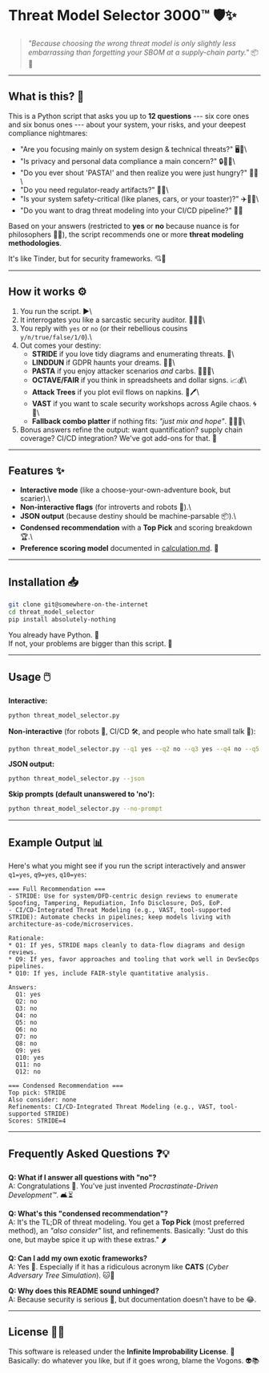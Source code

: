 # Threat Model Selector 3000™ 🛡️✨

> *"Because choosing the wrong threat model is only slightly less\
> embarrassing than forgetting your SBOM at a supply-chain party."* 📦🥳

------------------------------------------------------------------------

## What is this? 🤔

This is a Python script that asks you up to **12 questions** --- six
core ones and six bonus ones --- about your system, your risks, and your
deepest compliance nightmares:

-   "Are you focusing mainly on system design & technical threats?"
    🖥️🔧\
-   "Is privacy and personal data compliance a main concern?" 🔒🧑‍⚖️\
-   "Do you ever shout 'PASTA!' and then realize you were just hungry?"
    🍝😱\
-   "Do you need regulator-ready artifacts?" 📑🧐\
-   "Is your system safety-critical (like planes, cars, or your
    toaster)?" ✈️🚗🍞\
-   "Do you want to drag threat modeling into your CI/CD pipeline?" 🤖🔄

Based on your answers (restricted to **yes** or **no** because nuance is
for philosophers 🧘‍♂️), the script recommends one or more **threat
modeling methodologies**.

It's like Tinder, but for security frameworks. 💘🔐

------------------------------------------------------------------------

## How it works ⚙️

1.  You run the script. ▶️\
2.  It interrogates you like a sarcastic security auditor. 🕵️‍♀️😏\
3.  You reply with `yes` or `no` (or their rebellious cousins
    `y/n/true/false/1/0`).\
4.  Out comes your destiny:
    -   **STRIDE** if you love tidy diagrams and enumerating threats.
        📝\
    -   **LINDDUN** if GDPR haunts your dreams. 👻📜\
    -   **PASTA** if you enjoy attacker scenarios *and* carbs. 🍝👨‍🍳\
    -   **OCTAVE/FAIR** if you think in spreadsheets and dollar signs.
        📈💰\
    -   **Attack Trees** if you plot evil flows on napkins. 🌳🖊️\
    -   **VAST** if you want to scale security workshops across Agile
        chaos. 🌀🐇\
    -   **Fallback combo platter** if nothing fits: *"just mix and
        hope"*. 🤷‍♂️✨\
5.  Bonus answers refine the output: want quantification? supply chain
    coverage? CI/CD integration? We've got add-ons for that. 🎁

------------------------------------------------------------------------

## Features ✨

-   **Interactive mode** (like a choose-your-own-adventure book, but
    scarier).\
-   **Non-interactive flags** (for introverts and robots 🤖).\
-   **JSON output** (because destiny should be machine-parsable 📦).\
-   **Condensed recommendation** with a **Top Pick** and scoring
    breakdown 🏆.\
-   **Preference scoring model** documented in
    [calculation.md](calculation.md). 🧮

------------------------------------------------------------------------

## Installation 📥

``` bash
git clone git@somewhere-on-the-internet
cd threat_model_selector
pip install absolutely-nothing
```

You already have Python. 🐍\
If not, your problems are bigger than this script. 🤨

------------------------------------------------------------------------

## Usage 🖱️

**Interactive:**

``` bash
python threat_model_selector.py
```

**Non-interactive** (for robots 🤖, CI/CD 🛠️, and people who hate small
talk 🙈):

``` bash
python threat_model_selector.py --q1 yes --q2 no --q3 yes --q4 no --q5 no --q6 yes --q9 yes
```

**JSON output:**

``` bash
python threat_model_selector.py --json
```

**Skip prompts (default unanswered to 'no'):**

``` bash
python threat_model_selector.py --no-prompt
```

------------------------------------------------------------------------

## Example Output 📊

Here's what you might see if you run the script interactively and answer
`q1=yes`, `q9=yes`, `q10=yes`:

``` text
=== Full Recommendation ===
- STRIDE: Use for system/DFD-centric design reviews to enumerate Spoofing, Tampering, Repudiation, Info Disclosure, DoS, EoP.
- CI/CD-Integrated Threat Modeling (e.g., VAST, tool-supported STRIDE): Automate checks in pipelines; keep models living with architecture-as-code/microservices.

Rationale:
* Q1: If yes, STRIDE maps cleanly to data-flow diagrams and design reviews.
* Q9: If yes, favor approaches and tooling that work well in DevSecOps pipelines.
* Q10: If yes, include FAIR-style quantitative analysis.

Answers:
  Q1: yes
  Q2: no
  Q3: no
  Q4: no
  Q5: no
  Q6: no
  Q7: no
  Q8: no
  Q9: yes
  Q10: yes
  Q11: no
  Q12: no

=== Condensed Recommendation ===
Top pick: STRIDE
Also consider: none
Refinements: CI/CD-Integrated Threat Modeling (e.g., VAST, tool-supported STRIDE)
Scores: STRIDE=4
```

------------------------------------------------------------------------

## Frequently Asked Questions ❓💡

**Q: What if I answer all questions with "no"?**\
A: Congratulations 🎉. You've just invented *Procrastinate-Driven
Development™*. 🛋️⏳

**Q: What's this "condensed recommendation"?**\
A: It's the TL;DR of threat modeling. You get a **Top Pick** (most
preferred method), an *"also consider"* list, and refinements.
Basically: "Just do this one, but maybe spice it up with these extras."
🌶️

**Q: Can I add my own exotic frameworks?**\
A: Yes 🙌. Especially if it has a ridiculous acronym like **CATS**
(*Cyber Adversary Tree Simulation*). 🐱🌳

**Q: Why does this README sound unhinged?**\
A: Because security is serious 🔐, but documentation doesn't have to be
😂.

------------------------------------------------------------------------

## License 📜🚀

This software is released under the **Infinite Improbability License**.
🌌\
Basically: do whatever you like, but if it goes wrong, blame the Vogons.
👽📚
